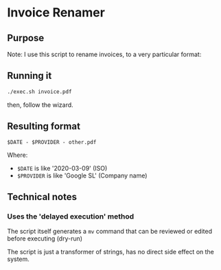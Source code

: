# Invoice Renamer

## Purpose

Note: I use this script to rename invoices, to a very particular format:

## Running it

```bash
./exec.sh invoice.pdf
```

then, follow the wizard.

## Resulting format

```
$DATE - $PROVIDER - other.pdf
```

Where:
  * `$DATE` is like '2020-03-09' (ISO)
  * `$PROVIDER` is like 'Google SL' (Company name)

## Technical notes

### Uses the 'delayed execution' method

The script itself generates a `mv` command that can be reviewed or edited before executing (dry-run)

The script is just a transformer of strings, has no direct side effect on the system.


  
